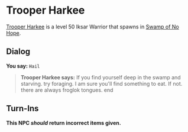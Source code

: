 # Trooper Harkee



[Trooper Harkee](/npc/83065) is a level 50 Iksar Warrior that spawns in [Swamp of No Hope](/zone/83).



## Dialog

**You say:** `Hail`



>**Trooper Harkee says:** If you find yourself deep in the swamp and starving. try foraging.  I am sure you'll find something to eat.  If not. there are always froglok tongues.
end



## Turn-Ins



**This NPC *should* return incorrect items given.**





